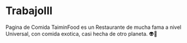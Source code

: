 # TrabajoIII
 Pagina de Comida
TaiminFood es un Restaurante de mucha fama a nivel Universal, con comida exotica, casi hecha de otro planeta.
👽🍗
